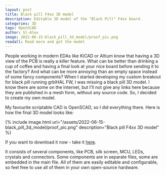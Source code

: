 ```yaml
---
layout: post
title: Black pill F4xx 3D model
description: Editable 3D model of the "Black Pill" F4xx board.
categories: 3D
tags: OpenSCAD
author: Sl-Alex
image: 2022-06-15-black_pill_3d_model/proof_pic.png
readall: Read more and get the model 
--- 
```


People working in modern EDAs like KiCAD or Altium know that having a 3D view of the PCB is really a killer feature. What can be better than drinking a cup of coffee and having a final look at your nice board before sending it to the factory? And what can be more annoying than an empty space instead of some fancy components? When I started developing my custom breakout for black pill running grblHAL FW, I was missing a black pill 3D model. I know there are some on the Internet, but I'll not give any links here because they are published in a mesh form, without any source code. So, I decided to create my own model.




My favourite scriptable CAD is OpenSCAD, so I did everything there. Here is how the final 3D model looks like:

{% include image.html url="/assets/2022-06-15-black_pill_3d_model/proof_pic.png" description="Black pill F4xx 3D model" %}

If you want to download it now - take it [here][zip].

It consists of several components, like PCB, silk screen, MCU, LEDs, crystals and connectors. Some components are in separate files, some are embedded in the main file. All of them are easily editable and configurable, so feel free to use all of them in your own open-source hardware.

[zip]: /attachments/2022-06-15-black_pill_3d_model/black_pill.zip 